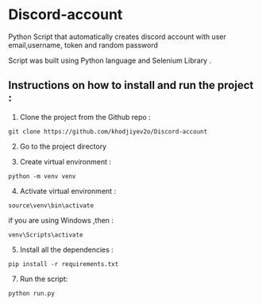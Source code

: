 # Discord-account
Python Script that automatically creates discord account with  user email,username, token  and random password 

Script was  built using Python language and Selenium Library .


## Instructions on how to install and run the project : 

1. Clone the project from the Github repo :

````
git clone https://github.com/khodjiyev2o/Discord-account
````
2. Go to the project directory  

3. Create virtual environment :

````
python -m venv venv
````

4. Activate virtual environment  : 

````
source\venv\bin\activate

````
if you are using Windows ,then :
````
venv\Scripts\activate
````
 
  
5. Install all the dependencies :

```
pip install -r requirements.txt
```

7. Run the script:
```
python run.py
```
